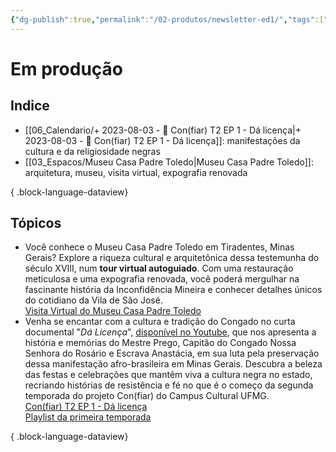 ```yaml
---
{"dg-publish":true,"permalink":"/02-produtos/newsletter-ed1/","tags":["tcm/newsletter"],"created":"2023-08-03 às 17:38","updated":"2023-08-03 às 19:54"}
---
```



# Em produção

## Indice
- [[06_Calendario/+ 2023-08-03  -  🎥️ Con(fiar) T2 EP 1 - Dá licença\|+ 2023-08-03  -  🎥️ Con(fiar) T2 EP 1 - Dá licença]]: manifestações da cultura e da religiosidade negras
- [[03_Espacos/Museu Casa Padre Toledo\|Museu Casa Padre Toledo]]: arquitetura, museu, visita virtual, expografia renovada

{ .block-language-dataview}
## Tópicos

- Você conhece o Museu Casa Padre Toledo em Tiradentes, Minas Gerais? Explore a riqueza cultural e arquitetônica dessa testemunha do século XVIII, num **tour virtual autoguiado**. Com uma restauração meticulosa e uma expografia renovada, você poderá mergulhar na fascinante história da Inconfidência Mineira e conhecer detalhes únicos do cotidiano da Vila de São José.<br> <i class="fa-regular fa-hand-point-right fa-lg" style="color: #183c4d;" title="Temas centrais"></i> [Visita Virtual do Museu Casa Padre Toledo](https://temciencianomuseuwiki.vercel.app/03-espacos/museu-casa-padre-toledo/#:~:text=campustiradentes/2023/06/-,Visita%20Virtual,-Connected%20Pages)
- Venha se encantar com a cultura e tradição do Congado no curta documental "*Dá Licença*", [disponível no Youtube](https://www.youtube.com/watch?v=l7vQ-55XAzg), que nos apresenta a história e memórias do Mestre Prego, Capitão do Congado Nossa Senhora do Rosário e Escrava Anastácia, em sua luta pela preservação dessa manifestação afro-brasileira em Minas Gerais. Descubra a beleza das festas e celebrações que mantêm viva a cultura negra no estado, recriando histórias de resistência e fé no que é o começo da segunda temporada do projeto Con(fiar) do Campus Cultural UFMG.<br> <i class="fa-regular fa-hand-point-right fa-lg" style="color: #183c4d;" title="Ver"></i>[ Con(fiar) T2 EP 1 - Dá licença](https://www.youtube.com/watch?v=l7vQ-55XAzg)</br><i class="fa-regular fa-hand-point-right fa-lg" style="color: #183c4d;" title="Ver"></i> [Playlist da primeira temporada](https://www.youtube.com/watch?v=erNxwEKjz0I&list=PL4BhydPh0a30ZzDXcC0zxnY1fjUsqcuOO)

{ .block-language-dataview}






